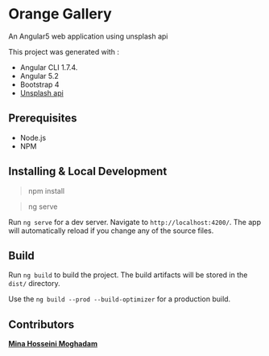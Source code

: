 # Orange Gallery
An Angular5 web application using unsplash api

This project was generated with :

- Angular CLI 1.7.4.
- Angular 5.2
- Bootstrap 4
- [Unsplash api](https://unsplash.com/documentation)


## Prerequisites
- Node.js
- NPM

## Installing & Local Development

> npm install

> ng serve

Run `ng serve` for a dev server. Navigate to `http://localhost:4200/`. The app will automatically reload if you change any of the source files.


## Build

Run `ng build` to build the project. The build artifacts will be stored in the `dist/` directory.

Use the `ng build --prod --build-optimizer` for a production build.

## Contributors
[**Mina Hosseini Moghadam**](http://linkedin.com/in/minahm)



